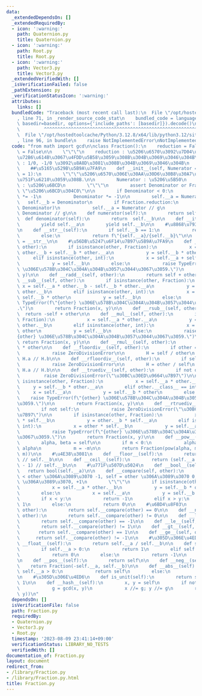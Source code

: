 ```yaml
---
data:
  _extendedDependsOn: []
  _extendedRequiredBy:
  - icon: ':warning:'
    path: Quaternion.py
    title: Quaternion.py
  - icon: ':warning:'
    path: Root.py
    title: Root.py
  - icon: ':warning:'
    path: Vector3.py
    title: Vector3.py
  _extendedVerifiedWith: []
  _isVerificationFailed: false
  _pathExtension: py
  _verificationStatusIcon: ':warning:'
  attributes:
    links: []
  bundledCode: "Traceback (most recent call last):\n  File \"/opt/hostedtoolcache/Python/3.12.8/x64/lib/python3.12/site-packages/onlinejudge_verify/documentation/build.py\"\
    , line 71, in _render_source_code_stat\n    bundled_code = language.bundle(stat.path,\
    \ basedir=basedir, options={'include_paths': [basedir]}).decode()\n          \
    \         ^^^^^^^^^^^^^^^^^^^^^^^^^^^^^^^^^^^^^^^^^^^^^^^^^^^^^^^^^^^^^^^^^^^^^^^^^^^^^^^^^\n\
    \  File \"/opt/hostedtoolcache/Python/3.12.8/x64/lib/python3.12/site-packages/onlinejudge_verify/languages/python.py\"\
    , line 96, in bundle\n    raise NotImplementedError\nNotImplementedError\n"
  code: "from math import gcd\n\nclass Fraction():\n    reduction = False\n    expand\
    \ = False\n\n    \"\"\"\n    reduction : \u5206\u6570\u3092\u7D04\u5206\u3057\u305F\
    \u72B6\u614B\u3067\u4FDD\u5B58\u3059\u308B\u304B\u3069\u3046\u304B\n    expand\
    \ : 1/0, -1/0 \u3092\u8A8D\u3081\u308B\u304B\u3069\u3046\u304B\n    \"\"\"\n\n\
    \    ##\u5165\u529B\u5B9A\u7FA9\n    def __init__(self, Numerator = 0, Denominator\
    \ = 1):\n        \"\"\"\u5206\u6570\u306E\u30AA\u30D6\u30B8\u30A7\u30AF\u30C8\u3092\
    \u751F\u6210\u3059\u308B.\n\n        Numerator : \u5206\u5B50\n        Denominator\
    \ : \u5206\u6BCD\n        \"\"\"\n        assert Denominator or Fraction.expand,\
    \ \"\u5206\u6BCD\u304C0\"\n\n        if Denominator < 0:\n            Numerator\
    \ *= -1\n            Denominator *= -1\n\n        self.__a = Numerator\n     \
    \   self.__b = Denominator\n        if Fraction.reduction:\n            g = gcd(Numerator,\
    \ Denominator)\n            self.__a = Numerator // g\n            self.__b =\
    \ Denominator // g\n\n    def numerator(self):\n        return self.__a\n\n  \
    \  def denominator(self):\n        return  self.__b\n\n    def __iter__(self):\n\
    \        yield self.__a\n        yield self.__b\n\n    #\u8868\u793A\u5B9A\u7FA9\
    \n    def __str__(self):\n        if self.__b == 1:\n            return str(self.__a)\n\
    \        else:\n            return f\"{self.__a}/{self.__b}\"\n\n    __repr__\
    \ = __str__\n\n    #\u56DB\u5247\u6F14\u7B97\u5B9A\u7FA9\n    def __add__(self,\
    \ other):\n        if isinstance(other, Fraction):\n            x = self.__a *\
    \ other.__b + self.__b * other.__a\n            y = self.__b * other.__b\n   \
    \     elif isinstance(other, int):\n            x = self.__a + self.__b * other\n\
    \            y = self.__b\n        else:\n            raise TypeError(f\"{other}\
    \ \u306E\u578B\u304C\u304A\u304B\u3057\u3044\u3067\u3059.\")\n        return Fraction(x,\
    \ y)\n\n    def __radd__(self, other):\n        return self + other\n\n    def\
    \ __sub__(self, other):\n        if isinstance(other, Fraction):\n           \
    \ x = self.__a * other.__b - self.__b * other.__a\n            y = self.__b *\
    \ other.__b\n        elif isinstance(other, int):\n            x = self.__a -\
    \ self.__b * other\n            y = self.__b\n        else:\n            raise\
    \ TypeError(f\"{other} \u306E\u578B\u304C\u304A\u304B\u3057\u3044\u3067\u3059\
    .\")\n        return Fraction(x, y)\n\n    def __rsub__(self, other):\n      \
    \  return -self + other\n\n    def __mul__(self, other):\n        if isinstance(other,\
    \ Fraction):\n            x = self.__a * other.__a\n            y = self.__b *\
    \ other.__b\n        elif isinstance(other, int):\n            x = self.__a *\
    \ other\n            y = self.__b\n        else:\n            raise TypeError(f\"\
    {other} \u306E\u578B\u304C\u304A\u304B\u3057\u3044\u3067\u3059.\")\n\n       \
    \ return Fraction(x, y)\n\n    def __rmul__(self, other):\n        return self\
    \ * other\n\n    def __floordiv__(self, other):\n        if other == Fraction():\n\
    \            raise ZeroDivisionError\n\n        H = self / other\n        return\
    \ H.a // H.b\n\n    def __rfloordiv__(self, other):\n        if self == Fraction():\n\
    \            raise ZeroDivisionError\n\n        H = other / self\n        return\
    \ H.a // H.b\n\n    def __truediv__(self, other):\n        if not other:\n   \
    \         raise ZeroDivisionError(\"\u30BC\u30ED\u9664\u7B97\")\n\n        if\
    \ isinstance(other, Fraction):\n            x = self.__a * other.__b\n       \
    \     y = self.__b * other.__a\n        elif other.__class__ == int:\n       \
    \     x = self.__a\n            y = self.__b * other\n        else:\n        \
    \    raise TypeError(f\"{other} \u306E\u578B\u304C\u304A\u304B\u3057\u3044\u3067\
    \u3059.\")\n\n        return Fraction(x, y)\n\n    def __rtruediv__(self, other):\n\
    \        if not self:\n            raise ZeroDivisionError(\"\u30BC\u30ED\u9664\
    \u7B97\")\n\n        if isinstance(other, Fraction):\n            x = other.__a\
    \ * self.__b\n            y = other.__b * self.__a\n        elif isinstance(other,\
    \ int):\n            x = other * self.__b\n            y = self.__a\n        else:\n\
    \            raise TypeError(f\"{other} \u306E\u578B\u304C\u304A\u304B\u3057\u3044\
    \u3067\u3059.\")\n        return Fraction(x, y)\n\n    def __pow__(self, m):\n\
    \        alpha, beta = self\n\n        if m < 0:\n            alpha, beta = beta,\
    \ alpha\n            m = -m\n\n        return Fraction(pow(alpha, m), pow(beta,\
    \ m))\n\n    #\u4E38\u3081\n    def __floor__(self):\n        return self.__a\
    \ // self.__b\n\n    def __ceil__(self):\n        return (self.__a + self.__b\
    \ - 1) // self.__b\n\n    #\u771F\u507D\u5024\n    def __bool__(self):\n     \
    \   return bool(self.__a)\n\n    def __compare(self, other):\n        \"\"\" self\
    \ < other \u306A\u3089\u3070 -1, self = other \u306A\u3089\u3070 0, self > other\
    \ \u306A\u3089\u3070, +1\n        \"\"\"\n        if isinstance(other, Fraction):\n\
    \            x = self.__a * other.__b\n            y = self.__b * other.__a\n\
    \        else:\n            x = self.__a\n            y = self.__b * other\n\n\
    \        if x < y:\n            return -1\n        elif x > y:\n            return\
    \ 1\n        else:\n            return 0\n\n    #\u6BD4\u8F03\n    def __eq__(self,\
    \ other):\n        return self.__compare(other) == 0\n\n    def __neq__(self,\
    \ other):\n        return self.__compare(other) != 0\n\n    def __lt__(self, other):\n\
    \        return self.__compare(other) == -1\n\n    def __le__(self, other):\n\
    \        return self.__compare(other) != 1\n\n    def __gt__(self, other):\n \
    \       return self.__compare(other) == 1\n\n    def __ge__(self, other):\n  \
    \      return self.__compare(other) != -1\n\n    #\u305D\u306E\u4ED6\n    def\
    \ __float__(self):\n        return self.__a / self.__b\n\n    def sign(self):\n\
    \        if self.__a > 0:\n            return 1\n        elif self.__a == 0:\n\
    \            return 0\n        else:\n            return -1\n\n    #\u7B26\u53F7\
    \n    def __pos__(self):\n        return self\n\n    def __neg__(self):\n    \
    \    return Fraction(-self.__a, self.__b)\n\n    def __abs__(self):\n        if\
    \ self.__a > 0:\n            return self\n        else:\n            return -self\n\
    \n    #\u305D\u306E\u4ED6\n    def is_unit(self):\n        return self.__a ==\
    \ 1\n\n    def __hash__(self):\n        x, y = self\n        if not Fraction.reduction:\n\
    \            g = gcd(x, y)\n            x //= g; y //= g\n        return hash((x,\
    \ y))\n"
  dependsOn: []
  isVerificationFile: false
  path: Fraction.py
  requiredBy:
  - Quaternion.py
  - Vector3.py
  - Root.py
  timestamp: '2023-08-09 23:41:14+09:00'
  verificationStatus: LIBRARY_NO_TESTS
  verifiedWith: []
documentation_of: Fraction.py
layout: document
redirect_from:
- /library/Fraction.py
- /library/Fraction.py.html
title: Fraction.py
---
```

